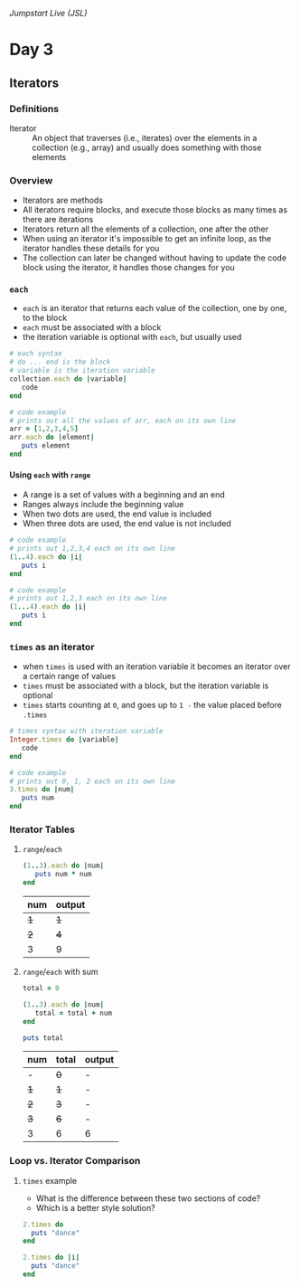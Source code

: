_Jumpstart Live (JSL)_
# Day 3
## Iterators

### Definitions
<dl>
  <dt>Iterator</dt>
  <dd>An object that traverses (i.e., iterates) over the elements in a collection (e.g., array) and usually does something with those elements</dd>
</dl>

### Overview
* Iterators are methods
* All iterators require blocks, and execute those blocks as many times as there are iterations
* Iterators return all the elements of a collection, one after the other
* When using an iterator it's impossible to get an infinite loop, as the iterator handles these details for you
* The collection can later be changed without having to update the code block using the iterator, it handles those changes for you

### `each`
* `each` is an iterator that returns each value of the collection, one by one, to the block
* `each` must be associated with a block
* the iteration variable is optional with `each`, but usually used

```ruby
# each syntax
# do ... end is the block
# variable is the iteration variable
collection.each do |variable|
   code
end
```

```ruby
# code example
# prints out all the values of arr, each on its own line
arr = [1,2,3,4,5]
arr.each do |element|
   puts element
end
```

#### Using `each` with `range`
* A range is a set of values with a beginning and an end
* Ranges always include the beginning value
* When two dots are used, the end value is included
* When three dots are used, the end value is not included

```ruby
# code example
# prints out 1,2,3,4 each on its own line
(1..4).each do |i|
   puts i
end
```

```ruby
# code example
# prints out 1,2,3 each on its own line
(1...4).each do |i|
   puts i
end
```

### `times` as an iterator
* when `times` is used with an iteration variable it becomes an iterator over a certain range of values
* `times` must be associated with a block, but the iteration variable is optional
* `times` starts counting at `0`, and goes up to `1 -` the value placed before `.times`

```ruby
# times syntax with iteration variable
Integer.times do |variable|
   code
end
```

```ruby
# code example
# prints out 0, 1, 2 each on its own line
3.times do |num|
   puts num
end
```

### Iterator Tables
1. `range`/`each`

	```ruby
	(1..3).each do |num|
	   puts num * num
	end
	```

	| num | output |
	| :--- | :--- |
	| ~~1~~ | ~~1~~ |
	| ~~2~~ | ~~4~~ |
	| 3 | 9 |

2. `range`/`each` with sum

	```ruby
	total = 0

	(1..3).each do |num|
	   total = total + num
	end

	puts total
	```

	| num | total | output |
	| :--- | :--- | :--- |
	| - | ~~0~~ | - |
	| ~~1~~ | ~~1~~ | - |
	| ~~2~~ | ~~3~~ | - |
	| ~~3~~ | ~~6~~ | - |
	| 3 | 6 | 6 |

### Loop vs. Iterator Comparison
1. `times` example
	* What is the difference between these two sections of code?
	* Which is a better style solution?

	```ruby
	2.times do
	  puts "dance"
	end
	```

	```ruby
	2.times do |i|
	  puts "dance"
	end
	```
